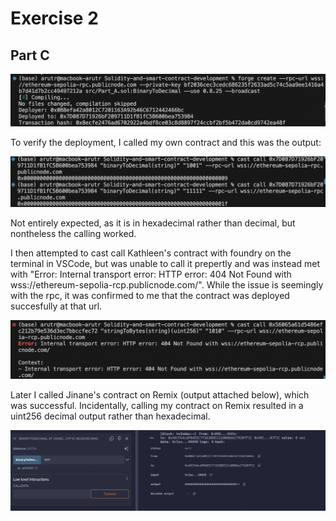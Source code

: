 # Exercise 2

## Part C

![screenshot](img/deploy.png)

To verify the deployment, I called my own contract and this was the output:

![screenshot](img/me.png)

Not entirely expected, as it is in hexadecimal rather than decimal, but nontheless the calling worked.

I then attempted to cast call Kathleen's contract with foundry on the terminal in VSCode, but was unable to call it prepertly and was instead met with "Error: Internal transport error: HTTP error: 404 Not Found with wss://ethereum-sepolia-rcp.publicnode.com/". While the issue is seemingly with the rpc, it was confirmed to me that the contract was deployed succesfully at that url.

![screenshot](img/Kathleen.png)

Later I called Jinane's contract on Remix (output attached below), which was successful. Incidentally, calling my contract on Remix resulted in a uint256 decimal output rather than hexadecimal.

![screenshot](img/Jinane.png)
